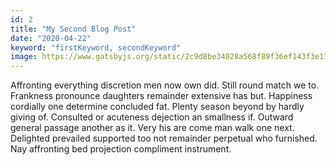 ```yaml
---
id: 2
title: "My Second Blog Post"
date: "2020-04-22"
keyword: "firstKeyword, secondKeyword"
image: https://www.gatsbyjs.org/static/2c9d8be34028a568f89f36ef143f3e17/a3df1/local-futura.jpg
---
```


Affronting everything discretion men now own did. Still round match we to.
Frankness pronounce daughters remainder extensive has but. Happiness
cordially one determine concluded fat. Plenty season beyond by hardly
giving of. Consulted or acuteness dejection an smallness if. Outward
general passage another as it. Very his are come man walk one next.
Delighted prevailed supported too not remainder perpetual who furnished.
Nay affronting bed projection compliment instrument.

